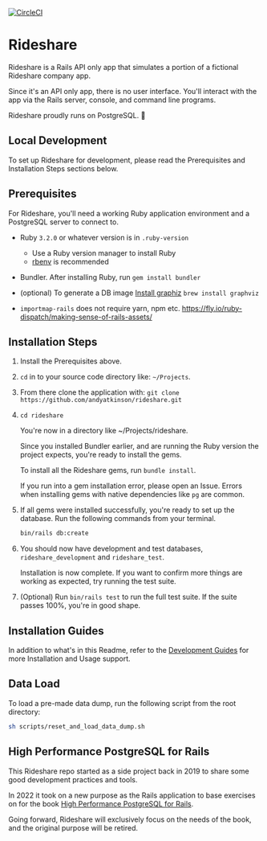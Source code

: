 [![CircleCI](https://circleci.com/gh/andyatkinson/rideshare.svg?style=svg)](https://circleci.com/gh/andyatkinson/rideshare)

# Rideshare

Rideshare is a Rails API only app that simulates a portion of a fictional Rideshare company app.

Since it's an API only app, there is no user interface. You'll interact with the app via the Rails server, console, and command line programs.

Rideshare proudly runs on PostgreSQL. 🐘

## Local Development

To set up Rideshare for development, please read the Prerequisites and Installation Steps sections below.

## Prerequisites

For Rideshare, you'll need a working Ruby application environment and a PostgreSQL server to connect to.

- Ruby `3.2.0` or whatever version is in `.ruby-version`
    - Use a Ruby version manager to install Ruby
    - [rbenv](https://github.com/rbenv/rbenv) is recommended
- Bundler. After installing Ruby, run `gem install bundler`
- (optional) To generate a DB image [Install graphiz](https://voormedia.github.io/rails-erd/install.html)
    `brew install graphviz`

- `importmap-rails` does not require yarn, npm etc. <https://fly.io/ruby-dispatch/making-sense-of-rails-assets/>

## Installation Steps

1. Install the Prerequisites above.
1. `cd` in to your source code directory like: `~/Projects`.
1. From there clone the application with: `git clone https://github.com/andyatkinson/rideshare.git`
1. `cd rideshare`

    You're now in a directory like ~/Projects/rideshare.

    Since you installed Bundler earlier, and are running the Ruby version the project expects, you're ready to install the gems.

    To install all the Rideshare gems, run `bundle install`.

    If you run into a gem installation error, please open an Issue. Errors when installing gems with native dependencies like `pg` are common.

1. If all gems were installed successfully, you're ready to set up the database. Run the following commands from your terminal.

    ```sh
    bin/rails db:create
    ```

1. You should now have development and test databases, `rideshare_development` and `rideshare_test`.

    Installation is now complete. If you want to confirm more things are working as expected, try running the test suite.

1. (Optional) Run `bin/rails test` to run the full test suite. If the suite passes 100%, you're in good shape.

## Installation Guides

In addition to what's in this Readme, refer to the [Development Guides](https://github.com/andyatkinson/development_guides) for more Installation and Usage support.

## Data Load

To load a pre-made data dump, run the following script from the root directory:

```sh
sh scripts/reset_and_load_data_dump.sh
```

## High Performance PostgreSQL for Rails

This Rideshare repo started as a side project back in 2019 to share some good development practices and tools.

In 2022 it took on a new purpose as the Rails application to base exercises on for the book [High Performance PostgreSQL for Rails](https://pgrailsbook.com).

Going forward, Rideshare will exclusively focus on the needs of the book, and the original purpose will be retired.

